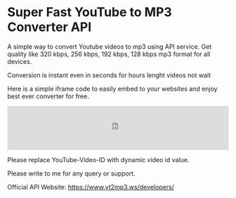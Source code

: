 # Super Fast YouTube to MP3 Converter API

A simple way to convert Youtube videos to mp3 using API service. Get quality like 320 kbps, 256 kbps, 192 kbps, 128 kbps mp3 format for all devices.

Conversion is instant even in seconds for hours lenght videos not wait

Here is a simple iframe code to easily embed to your websites and enjoy best ever converter for free.

<iframe src="https://www.yt-download.org/api-console/mp3/YouTube-Video-ID" width="100%" height="100px" scrolling="no" style="border:none;"></iframe>

Please replace YouTube-Video-ID with dynamic video id value.

Please write to me for any query or support.

Official API Website: https://www.yt2mp3.ws/developers/
